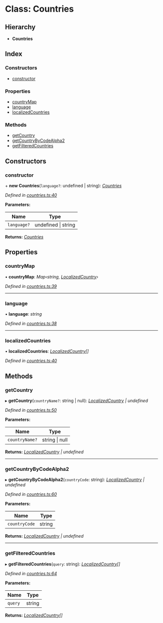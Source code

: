 # Class: Countries

## Hierarchy

* **Countries**

## Index

### Constructors

* [constructor](_countries_.countries.md#constructor)

### Properties

* [countryMap](_countries_.countries.md#countrymap)
* [language](_countries_.countries.md#language)
* [localizedCountries](_countries_.countries.md#localizedcountries)

### Methods

* [getCountry](_countries_.countries.md#getcountry)
* [getCountryByCodeAlpha2](_countries_.countries.md#getcountrybycodealpha2)
* [getFilteredCountries](_countries_.countries.md#getfilteredcountries)

## Constructors

###  constructor

\+ **new Countries**(`language?`: undefined | string): *[Countries](_countries_.countries.md)*

*Defined in [countries.ts:40](https://github.com/celo-org/celo-monorepo/blob/master/packages/sdk/phone-utils/src/countries.ts#L40)*

**Parameters:**

Name | Type |
------ | ------ |
`language?` | undefined &#124; string |

**Returns:** *[Countries](_countries_.countries.md)*

## Properties

###  countryMap

• **countryMap**: *Map‹string, [LocalizedCountry](../interfaces/_countries_.localizedcountry.md)›*

*Defined in [countries.ts:39](https://github.com/celo-org/celo-monorepo/blob/master/packages/sdk/phone-utils/src/countries.ts#L39)*

___

###  language

• **language**: *string*

*Defined in [countries.ts:38](https://github.com/celo-org/celo-monorepo/blob/master/packages/sdk/phone-utils/src/countries.ts#L38)*

___

###  localizedCountries

• **localizedCountries**: *[LocalizedCountry](../interfaces/_countries_.localizedcountry.md)[]*

*Defined in [countries.ts:40](https://github.com/celo-org/celo-monorepo/blob/master/packages/sdk/phone-utils/src/countries.ts#L40)*

## Methods

###  getCountry

▸ **getCountry**(`countryName?`: string | null): *[LocalizedCountry](../interfaces/_countries_.localizedcountry.md) | undefined*

*Defined in [countries.ts:50](https://github.com/celo-org/celo-monorepo/blob/master/packages/sdk/phone-utils/src/countries.ts#L50)*

**Parameters:**

Name | Type |
------ | ------ |
`countryName?` | string &#124; null |

**Returns:** *[LocalizedCountry](../interfaces/_countries_.localizedcountry.md) | undefined*

___

###  getCountryByCodeAlpha2

▸ **getCountryByCodeAlpha2**(`countryCode`: string): *[LocalizedCountry](../interfaces/_countries_.localizedcountry.md) | undefined*

*Defined in [countries.ts:60](https://github.com/celo-org/celo-monorepo/blob/master/packages/sdk/phone-utils/src/countries.ts#L60)*

**Parameters:**

Name | Type |
------ | ------ |
`countryCode` | string |

**Returns:** *[LocalizedCountry](../interfaces/_countries_.localizedcountry.md) | undefined*

___

###  getFilteredCountries

▸ **getFilteredCountries**(`query`: string): *[LocalizedCountry](../interfaces/_countries_.localizedcountry.md)[]*

*Defined in [countries.ts:64](https://github.com/celo-org/celo-monorepo/blob/master/packages/sdk/phone-utils/src/countries.ts#L64)*

**Parameters:**

Name | Type |
------ | ------ |
`query` | string |

**Returns:** *[LocalizedCountry](../interfaces/_countries_.localizedcountry.md)[]*
